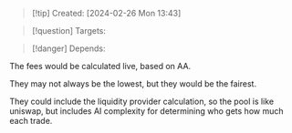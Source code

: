 
>[!tip] Created: [2024-02-26 Mon 13:43]

>[!question] Targets: 

>[!danger] Depends: 

The fees would be calculated live, based on AA.

They may not always be the lowest, but they would be the fairest.

They could include the liquidity provider calculation, so the pool is like uniswap, but includes AI complexity for determining who gets how much each trade.